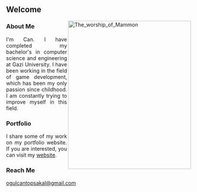 ## Welcome
<img align="right" width="335" height="403" src="https://user-images.githubusercontent.com/36813238/130370975-0f97887e-97ff-4cf5-bdc8-c5eef79c6028.png" alt="The_worship_of_Mammon"/>

### About Me
<div align="justify">
I'm Can. I have completed my bachelor's in computer science and engineering at Gazi University. I have been working in the field of game development, which has been my only passion since childhood. I am constantly trying to improve myself in this field.
</div>


### Portfolio
<div align="justify">
I share some of my work on my portfolio website. If you are interested, you can visit my <a href="https://ogulcantopsakal.com">website</a>.
</div>
 

### Reach Me
ogulcantopsakal@gmail.com


  


